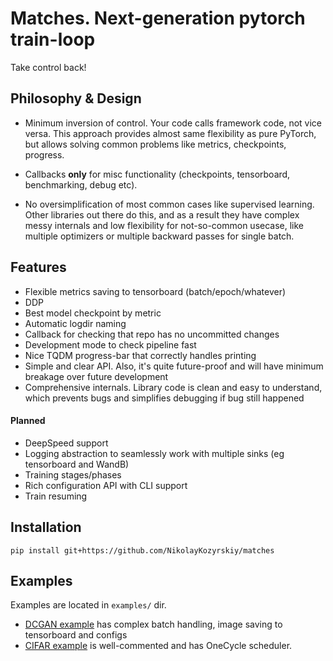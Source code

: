 # Matches. Next-generation pytorch train-loop
Take control back!

## Philosophy & Design

* Minimum inversion of control. Your code calls framework code, not vice versa.
  This approach provides almost same flexibility as pure PyTorch, but allows solving
  common problems like metrics, checkpoints, progress.

* Callbacks **only** for misc functionality (checkpoints, tensorboard, 
  benchmarking, debug etc).
  
* No oversimplification of most common cases like supervised learning.
  Other libraries out there do this, and as a result they have complex messy 
  internals and low flexibility for not-so-common usecase, like multiple optimizers 
  or multiple backward passes for single batch.

## Features
* Flexible metrics saving to tensorboard (batch/epoch/whatever)
* DDP
* Best model checkpoint by metric
* Automatic logdir naming
* Callback for checking that repo has no uncommitted changes
* Development mode to check pipeline fast
* Nice TQDM progress-bar that correctly handles printing  
* Simple and clear API. Also, it's quite future-proof and will have minimum 
  breakage over future development
* Comprehensive internals. Library code is clean and easy to understand, which
  prevents bugs and simplifies debugging if bug still happened
  
#### Planned
* DeepSpeed support
* Logging abstraction to seamlessly work with multiple sinks (eg tensorboard and WandB)
* Training stages/phases
* Rich configuration API with CLI support
* Train resuming

## Installation
```shell
pip install git+https://github.com/NikolayKozyrskiy/matches
```

## Examples
Examples are located in `examples/` dir. 
* [DCGAN example](https://github.com/NikolayKozyrskiy/matches/tree/master/examples/dcgan)
  has complex batch handling, image saving to tensorboard and configs
* [CIFAR example](https://github.com/NikolayKozyrskiy/matches/blob/master/examples/ddp_cifar/ddp_cifar.py) is 
well-commented and has OneCycle scheduler.

